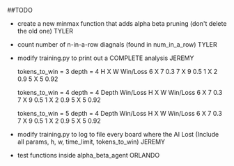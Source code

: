 ##TODO

- create a new minmax function that adds alpha beta pruning (don't delete the old one) TYLER
- count number of n-in-a-row diagnals (found in num_in_a_row) TYLER
- modify training.py to print out a COMPLETE analysis JEREMY


    tokens_to_win = 3
    depth = 4
    H X W   Win/Loss
    6 X 7       0.3
    7 X 9       0.5
    1 X 2       0.9
    5 X 5       0.92

    tokens_to_win = 4
    depth = 4
    Depth   Win/Loss
    H X W   Win/Loss
    6 X 7       0.3
    7 X 9       0.5
    1 X 2       0.9
    5 X 5       0.92

    tokens_to_win = 5
    depth = 4
    Depth   Win/Loss
    H X W   Win/Loss
    6 X 7       0.3
    7 X 9       0.5
    1 X 2       0.9
    5 X 5       0.92


- modify training.py to log to file every board where the AI Lost (Include all params, h, w, time_limit, tokens_to_win) JEREMY

- test functions inside alpha_beta_agent ORLANDO
